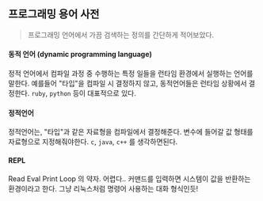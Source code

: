 ## 프로그래밍 용어 사전

> 프로그래밍 언어에서 가끔 검색하는 정의를 간단하게 적어보았다.

#### 동적 언어 (dynamic programming language)

정적 언어에서 컴파일 과정 중 수행하는 특정 일들을 런타임 환경에서 실행하는 언어를 말한다. 예를들어 "타입"을 컴파일 시 결정하지 않고, 동적언어들은 런타임 상황에서 결정한다. `ruby`, `python` 등이 대표적으로 있다.



#### 정적언어

정적언어는, "타입"과 같은 자료형을 컴파일에서 결정해준다. 변수에 들어갈 값 형태를 자료형으로 지정해줘야한다. `c`, `java`, `c++` 를 생각하면된다. 



#### REPL

Read Eval Print Loop 의 약자. 어렵다.. 커맨드를 입력하면 시스템이 값을 반환하는 환경이라고 한다. 그냥 리눅스처럼 명령어 사용하는 대화 형식인듯!
